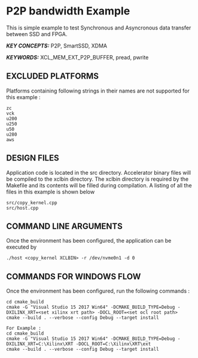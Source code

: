 P2P bandwidth Example
======================

This is simple example to test Synchronous and Asyncronous data transfer between SSD and FPGA.

***KEY CONCEPTS:*** P2P, SmartSSD, XDMA

***KEYWORDS:*** XCL_MEM_EXT_P2P_BUFFER, pread, pwrite

## EXCLUDED PLATFORMS
Platforms containing following strings in their names are not supported for this example :
```
zc
vck
u200
u250
u50
u280
aws
```

##  DESIGN FILES
Application code is located in the src directory. Accelerator binary files will be compiled to the xclbin directory. The xclbin directory is required by the Makefile and its contents will be filled during compilation. A listing of all the files in this example is shown below

```
src/copy_kernel.cpp
src/host.cpp
```

##  COMMAND LINE ARGUMENTS
Once the environment has been configured, the application can be executed by
```
./host <copy_kernel XCLBIN> -r /dev/nvme0n1 -d 0
```

##  COMMANDS FOR WINDOWS FLOW
Once the environment has been configured, run the following commands : 
```
cd cmake_build
cmake -G "Visual Studio 15 2017 Win64" -DCMAKE_BUILD_TYPE=Debug -DXILINX_XRT=<set xilinx xrt path> -DOCL_ROOT=<set ocl root path>
cmake --build . --verbose --config Debug --target install

For Example : 
cd cmake_build
cmake -G "Visual Studio 15 2017 Win64" -DCMAKE_BUILD_TYPE=Debug -DXILINX_XRT=C:\Xilinx\XRT -DOCL_ROOT=C:\Xilinx\XRT\ext
cmake --build . --verbose --config Debug --target install
```
